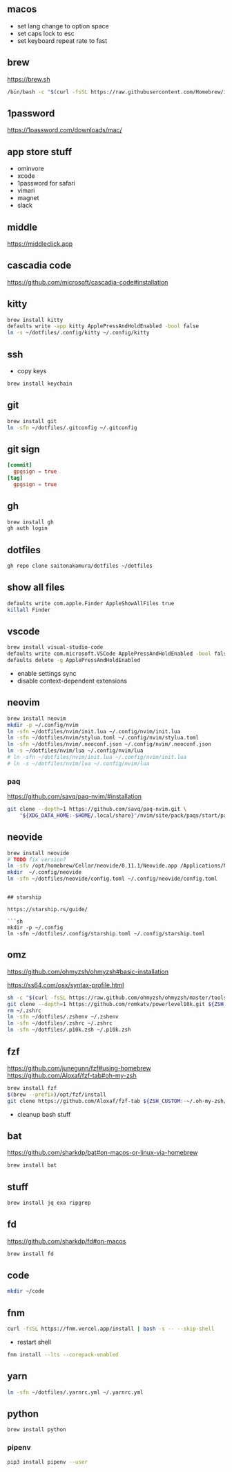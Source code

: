 ## macos

- set lang change to option space
- set caps lock to esc
- set keyboard repeat rate to fast

## brew

https://brew.sh

```sh
/bin/bash -c "$(curl -fsSL https://raw.githubusercontent.com/Homebrew/install/HEAD/install.sh)"
```

## 1password

https://1password.com/downloads/mac/

## app store stuff

- ominvore
- xcode
- 1password for safari
- vimari
- magnet
- slack

## middle

https://middleclick.app

## cascadia code

https://github.com/microsoft/cascadia-code#installation

## kitty

```sh
brew install kitty
defaults write -app kitty ApplePressAndHoldEnabled -bool false
ln -s ~/dotfiles/.config/kitty ~/.config/kitty
```

## ssh

- copy keys

```sh
brew install keychain
```

## git

```sh
brew install git
ln -sfn ~/dotfiles/.gitconfig ~/.gitconfig
```

## git sign

```conf
[commit]
  gpgsign = true
[tag]
  gpgsign = true
```

## gh

```sh
brew install gh
gh auth login
```

## dotfiles

```sh
gh repo clone saitonakamura/dotfiles ~/dotfiles
```

## show all files

```sh
defaults write com.apple.Finder AppleShowAllFiles true
killall Finder
```

## vscode

```sh
brew install visual-studio-code
defaults write com.microsoft.VSCode ApplePressAndHoldEnabled -bool false
defaults delete -g ApplePressAndHoldEnabled
```

- enable settings sync
- disable context-dependent extensions

## neovim

```sh
brew install neovim
mkdir -p ~/.config/nvim
ln -sfn ~/dotfiles/nvim/init.lua ~/.config/nvim/init.lua
ln -sfn ~/dotfiles/nvim/stylua.toml ~/.config/nvim/stylua.toml
ln -sfn ~/dotfiles/nvim/.neoconf.json ~/.config/nvim/.neoconf.json
ln -s ~/dotfiles/nvim/lua ~/.config/nvim/lua
# ln -sfn ~/dotfiles/nvim/init.lua ~/.config/nvim/init.lua
# ln -s ~/dotfiles/nvim/lua ~/.config/nvim/lua
```

### paq

https://github.com/savq/paq-nvim/#installation

```sh
git clone --depth=1 https://github.com/savq/paq-nvim.git \
    "${XDG_DATA_HOME:-$HOME/.local/share}"/nvim/site/pack/paqs/start/paq-nvim
```

## neovide

```sh
brew install neovide
# TODO fix version?
ln -sfv /opt/homebrew/Cellar/neovide/0.11.1/Neovide.app /Applications/Neovide.app
mkdir  ~/.config/neovide
ln -sfn ~/dotfiles/neovide/config.toml ~/.config/neovide/config.toml
```

````

## starship

https://starship.rs/guide/

```sh
mkdir -p ~/.config
ln -sfn ~/dotfiles/.config/starship.toml ~/.config/starship.toml
````

## omz

https://github.com/ohmyzsh/ohmyzsh#basic-installation

https://ss64.com/osx/syntax-profile.html

```sh
sh -c "$(curl -fsSL https://raw.github.com/ohmyzsh/ohmyzsh/master/tools/install.sh)"
git clone --depth=1 https://github.com/romkatv/powerlevel10k.git ${ZSH_CUSTOM:-$HOME/.oh-my-zsh/custom}/themes/powerlevel10k
rm ~/.zshrc
ln -sfn ~/dotfiles/.zshenv ~/.zshenv
ln -sfn ~/dotfiles/.zshrc ~/.zshrc
ln -sfn ~/dotfiles/.p10k.zsh ~/.p10k.zsh
```

## fzf

https://github.com/junegunn/fzf#using-homebrew
https://github.com/Aloxaf/fzf-tab#oh-my-zsh

```sh
brew install fzf
$(brew --prefix)/opt/fzf/install
git clone https://github.com/Aloxaf/fzf-tab ${ZSH_CUSTOM:-~/.oh-my-zsh/custom}/plugins/fzf-tab
```

- cleanup bash stuff

## bat

https://github.com/sharkdp/bat#on-macos-or-linux-via-homebrew

```sh
brew install bat
```

## stuff

```sh
brew install jq exa ripgrep
```

## fd

https://github.com/sharkdp/fd#on-macos

```sh
brew install fd
```

## code

```sh
mkdir ~/code
```

## fnm

```sh
curl -fsSL https://fnm.vercel.app/install | bash -s -- --skip-shell
```

- restart shell

```sh
fnm install --lts --corepack-enabled
```

## yarn

```sh
ln -sfn ~/dotfiles/.yarnrc.yml ~/.yarnrc.yml
```

## python

```sh
brew install python
```

### pipenv

```sh
pip3 install pipenv --user
```
